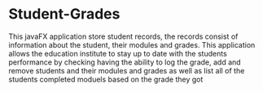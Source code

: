 # Student-Grades
This javaFX application store student records, the records consist of information about the student, their modules and grades. This application allows the education institute to stay up to date with the students performance by checking having the ability to log the grade, add and remove students and their modules and grades as well as list all of the students completed moduels based on the grade they got
